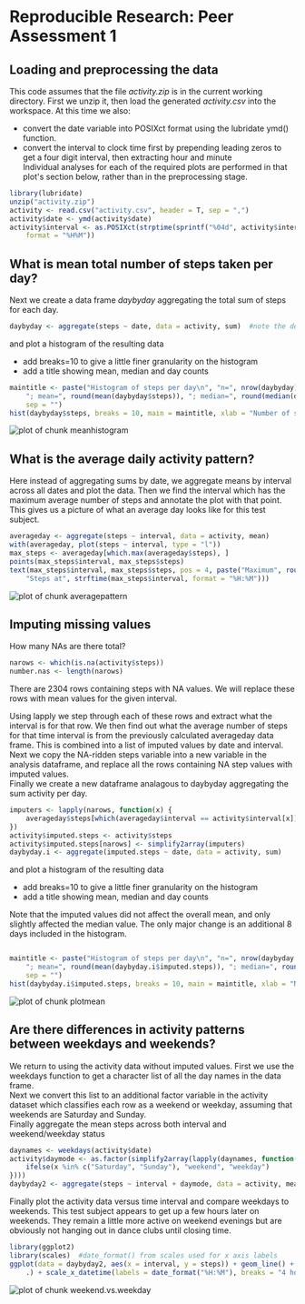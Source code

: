 # Reproducible Research: Peer Assessment 1


## Loading and preprocessing the data
This code assumes that the file *activity.zip* is in the current working directory. 
First we unzip it, then load the generated *activity.csv* into the workspace.
At this time we also:
* convert the date variable into POSIXct format using the lubridate ymd() function.
* convert the interval to clock time first by prepending leading zeros to get a
 four digit interval, then extracting hour and minute  
Individual analyses for each of the required plots are performed in that plot's section below, rather than in the preprocessing stage.



```r
library(lubridate)
unzip("activity.zip")
activity <- read.csv("activity.csv", header = T, sep = ",")
activity$date <- ymd(activity$date)
activity$interval <- as.POSIXct(strptime(sprintf("%04d", activity$interval), 
    format = "%H%M"))
```



## What is mean total number of steps taken per day?
Next we create a data frame *daybyday* aggregating the total sum of steps for each day.


```r
daybyday <- aggregate(steps ~ date, data = activity, sum)  #note the default for aggregate is to ignore NA values
```

and plot a histogram of the resulting data  
* add breaks=10 to give a little finer granularity on the histogram  
* add a title showing mean, median and day counts

```r
maintitle <- paste("Histogram of steps per day\n", "n=", nrow(daybyday), " days", 
    "; mean=", round(mean(daybyday$steps)), "; median=", round(median(daybyday$steps)), 
    sep = "")
hist(daybyday$steps, breaks = 10, main = maintitle, xlab = "Number of steps")
```

![plot of chunk meanhistogram](figure/meanhistogram.png) 

## What is the average daily activity pattern?
Here instead of aggregating sums by date, we aggregate means by interval across all dates and plot the data. Then we find the interval which has the maximum average number of steps and annotate the plot with that point. This gives us a picture of what an average day looks like for this test subject.

```r
averageday <- aggregate(steps ~ interval, data = activity, mean)
with(averageday, plot(steps ~ interval, type = "l"))
max_steps <- averageday[which.max(averageday$steps), ]
points(max_steps$interval, max_steps$steps)
text(max_steps$interval, max_steps$steps, pos = 4, paste("Maximum", round(max_steps$steps), 
    "Steps at", strftime(max_steps$interval, format = "%H:%M")))
```

![plot of chunk averagepattern](figure/averagepattern.png) 



## Imputing missing values
How many NAs are there total?

```r
narows <- which(is.na(activity$steps))
number.nas <- length(narows)
```

There are 2304 rows containing steps with NA values. We will replace these rows with mean values for the given interval.  


Using lapply we step through each of these rows and extract what the interval is for that row. We then find out what the average number of steps for that time interval is from the previously calculated averageday data frame. This is combined into a list of imputed values by date and interval.  
Next we copy the NA-ridden steps variable into a new variable in the analysis dataframe, and replace all the rows containing NA step values with imputed values.  
Finally we create a new dataframe analagous to daybyday aggregating the sum activity per day.


```r
imputers <- lapply(narows, function(x) {
    averageday$steps[which(averageday$interval == activity$interval[x])]
})
activity$imputed.steps <- activity$steps
activity$imputed.steps[narows] <- simplify2array(imputers)
daybyday.i <- aggregate(imputed.steps ~ date, data = activity, sum)
```

and plot a histogram of the resulting data  
* add breaks=10 to give a little finer granularity on the histogram  
* add a title showing mean, median and day counts

Note that the imputed values did not affect the overall mean, and only slightly affected the median value. The only major change is an additional 8 days included in the histogram. 

```r

maintitle <- paste("Histogram of steps per day\n", "n=", nrow(daybyday.i), " days", 
    "; mean=", round(mean(daybyday.i$imputed.steps)), "; median=", round(median(daybyday.i$imputed.steps)), 
    sep = "")
hist(daybyday.i$imputed.steps, breaks = 10, main = maintitle, xlab = "Number of steps")
```

![plot of chunk plotmean](figure/plotmean.png) 

## Are there differences in activity patterns between weekdays and weekends?
We return to using the activity data without imputed values. First we use the weekdays function to get a character list of all the day names in the data frame.  
Next we convert this list to an additional factor variable in the activity dataset which classifies each row as a weekend or weekday, assuming that weekends are Saturday and Sunday.  
Finally aggregate the mean steps across both interval and weekend/weekday status

```r
daynames <- weekdays(activity$date)
activity$daymode <- as.factor(simplify2array(lapply(daynames, function(x) {
    ifelse(x %in% c("Saturday", "Sunday"), "weekend", "weekday")
})))
daybyday2 <- aggregate(steps ~ interval + daymode, data = activity, mean)
```

Finally plot the activity data versus time interval and compare weekdays to weekends. This test subject appears to get up a few hours later on weekends. They remain a little more active on weekend evenings but are obviously not hanging out in dance clubs until closing time. 

```r
library(ggplot2)
library(scales)  #date_format() from scales used for x axis labels
ggplot(data = daybyday2, aes(x = interval, y = steps)) + geom_line() + facet_grid(daymode ~ 
    .) + scale_x_datetime(labels = date_format("%H:%M"), breaks = "4 hour")
```

![plot of chunk weekend.vs.weekday](figure/weekend_vs_weekday.png) 

